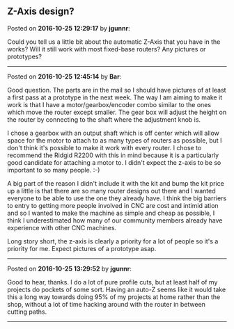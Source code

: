 ## Z-Axis design?
Posted on **2016-10-25 12:29:17** by **jgunnr**:

Could you tell us a little bit about the automatic Z-Axis that you have in the works? Will it still work with most fixed-base routers? Any pictures or prototypes?

---

Posted on **2016-10-25 12:45:14** by **Bar**:

Good question. The parts are in the mail so I should have pictures of at least a first pass at a prototype in the next week. The way I am aiming to make it work is that I have a motor/gearbox/encoder combo similar to the ones which move the router except smaller. The gear box will adjust the height on the router by connecting to the shaft where the adjustment knob is. 

I chose a gearbox with an output shaft which is off center which will allow space for the motor to attach to as many types of routers as possible, but I don't think it's possible to make it work with every router. I chose to recommend the Ridgid R2200 with this in mind because it is a particularly good candidate for attaching a motor to. I didn't expect the z-axis to be so important to so many people. :-)

A big part of the reason I didn't include it with the kit and bump the kit price up a little is that there are so many router designs out there and I wanted everyone to be able to use the one they already have. I think the big barriers to entry to getting more people involved in CNC are cost and intimid ation and so I wanted to make the machine as simple and cheap as possible, I think I underestimated how many of our community members already have experience with other CNC machines. 

Long story short, the z-axis is clearly a priority for a lot of people so it's a priority for me. Expect pictures of a prototype asap.

---

Posted on **2016-10-25 13:29:52** by **jgunnr**:

Good to hear, thanks. I do a lot of pure profile cuts, but at least half of my projects do pockets of some sort. Having an auto-Z seems like it would take this a long way towards doing 95% of my projects at home  rather than the shop, without a lot of time hacking around with the router in between cutting paths.

---

